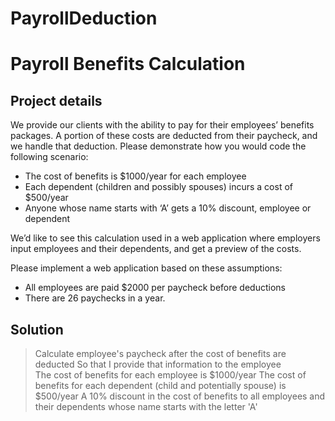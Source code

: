 # PayrollDeduction

# Payroll Benefits Calculation

## Project details
We provide our clients with the ability to pay for their employees’ benefits packages. A portion of these costs are deducted from their paycheck, and we handle that deduction. Please demonstrate how you would code the following scenario:
* The cost of benefits is $1000/year for each employee
* Each dependent (children and possibly spouses) incurs a cost of $500/year
* Anyone whose name starts with ‘A’ gets a 10% discount, employee or dependent

We’d like to see this calculation used in a web application where employers input employees and their dependents, and get a preview of the costs.

Please implement a web application based on these assumptions:
* All employees are paid $2000 per paycheck before deductions
* There are 26 paychecks in a year.

## Solution
> Calculate employee's paycheck after the cost of benefits are deducted 
> So that I provide that information to the employee  
> The cost of benefits for each employee is $1000/year
> The cost of benefits for each dependent (child and potentially spouse) is $500/year
> A 10% discount in the cost of benefits to all employees and their dependents whose name starts with the letter 'A'  
